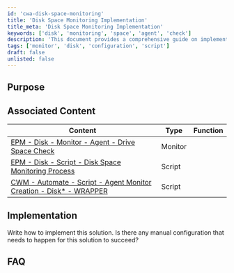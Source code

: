 ```yaml
---
id: 'cwa-disk-space-monitoring'
title: 'Disk Space Monitoring Implementation'
title_meta: 'Disk Space Monitoring Implementation'
keywords: ['disk', 'monitoring', 'space', 'agent', 'check']
description: 'This document provides a comprehensive guide on implementing disk space monitoring solutions, including associated scripts and necessary configurations to ensure successful monitoring of drive space.'
tags: ['monitor', 'disk', 'configuration', 'script']
draft: false
unlisted: false
---
```

## Purpose

## Associated Content

| Content                                                                                                           | Type    | Function |
|-------------------------------------------------------------------------------------------------------------------|---------|----------|
| [EPM - Disk - Monitor - Agent - Drive Space Check](https://proval.itglue.com/DOC-5078775-8059826)               | Monitor |          |
| [EPM - Disk - Script - Disk Space Monitoring Process](https://proval.itglue.com/DOC-5078775-7540106)            | Script  |          |
| [CWM - Automate - Script - Agent Monitor Creation - Disk* - WRAPPER](https://proval.itglue.com/DOC-5078775-8066337) | Script  |          |

## Implementation

Write how to implement this solution. Is there any manual configuration that needs to happen for this solution to succeed?

## FAQ


